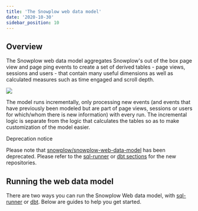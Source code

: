 ```yaml
---
title: 'The Snowplow web data model'
date: '2020-10-30'
sidebar_position: 10
---
```


## Overview

The Snowplow web data model aggregates Snowplow's out of the box page view and page ping events to create a set of derived tables - page views, sessions and users - that contain many useful dimensions as well as calculated measures such as time engaged and scroll depth.

![](images/image-3.png)

The model runs incrementally, only processing new events (and events that have previously been modeled but are part of page views, sessions or users for which/whom there is new information) with every run. The incremental logic is separate from the logic that calculates the tables so as to make customization of the model easier.

Deprecation notice

Please note that [snowplow/snowplow-web-data-model](https://github.com/snowplow/snowplow-web-data-model) has been deprecated. Please refer to the [sql-runner](/docs/modeling-your-data/the-snowplow-web-data-model/sql-runner-web-data-model/index.md) or [dbt sections](/docs/modeling-your-data/the-snowplow-web-data-model/dbt-web-data-model/index.md) for the new repositories.

## Running the web data model

There are two ways you can run the Snowplow Web data model, with [sql-runner](https://github.com/snowplow/sql-runner) or [dbt](https://github.com/dbt-labs/dbt). Below are guides to help you get started.
